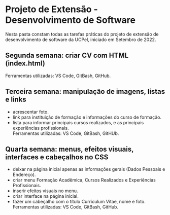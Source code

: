 # Projeto de Extensão - Desenvolvimento de Software

Nesta pasta constam todas as tarefas práticas do projeto de extensão de desenvolvimento de software da UCPel, iniciado em Setembro de 2022.

## Segunda semana: criar CV com HTML (index.html) 
Ferramentas utilizadas: VS Code, GitBash, GitHub.

## Terceira semana: manipulação de imagens, listas e links
- acrescentar foto.
- link para instituição de formação e informações do curso de formação.
- lista para informar principais cursos realizados, e as principais experiências profissionais.</br>
Ferramentas utilizadas: VS Code, GitBash, GitHUb.

## Quarta semana: menus, efeitos visuais, interfaces e cabeçalhos no CSS
- deixar na página inicial apenas as informações gerais (Dados Pessoais e Endereço).
- criar menu Formação Acadêmica, Cursos Realizados e Experiências Profissionais.
- inserir efeitos visuais no menu.
- criar interface na página inicial.
- fazer um cabeçalho com o título Curriculum Vitae, nome e foto.</br>
Ferramentas utilizadas: VS Code, GitBash, GitHub.